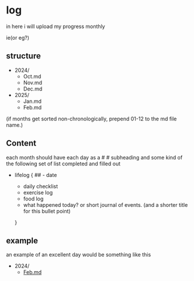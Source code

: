 # log

in here i will upload my progress monthly

ie(or eg?)

## structure

- 2024/
  - Oct.md
  - Nov.md
  - Dec.md
- 2025/
  - Jan.md
  - Feb.md

(if months get sorted non-chronologically, prepend 01-12 to the md file name.)

## Content

each month should have each day as a # # subheading and some kind of the following set of list completed and filled out

- lifelog { ## - date
  - daily checklist
  - exercise log
  - food log
  - what happened today? or short journal of events. (and a shorter title for this bullet point)

  }

## example

an example of an excellent day would be something like this

- 2024/
  - [Feb.md](../log/2024/feb-ex.md)
